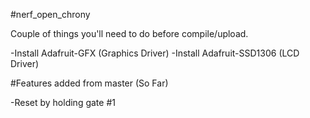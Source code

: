 #nerf_open_chrony

Couple of things you'll need to do before compile/upload.
  
  -Install Adafruit-GFX (Graphics Driver)
  -Install Adafruit-SSD1306 (LCD Driver)
  
#Features added from master (So Far)

  -Reset by holding gate #1

